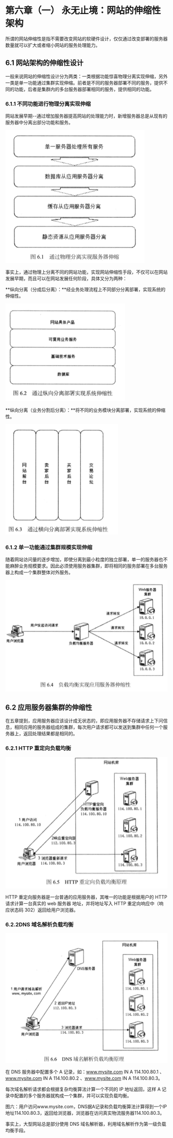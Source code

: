 # 第六章（一） 永无止境：网站的伸缩性架构

所谓的网站伸缩性是指不需要改变网站的软硬件设计，仅仅通过改变部署的服务器数量就可以扩大或者缩小网站的服务处理能力。

## 6.1 网站架构的伸缩性设计

一般来说网站的伸缩性设计分为两类：一类根据功能惊喜物理分离实现伸缩，另外一类是单一功能通过集群实现伸缩。前者是不同的服务器部署不同的服务，提供不同的功能，后者是集群内的多台服务器部署相同的服务，提供相同的功能。

### 6.1.1 不同功能进行物理分离实现伸缩

网站发展早期--通过增加服务器提高网站的处理能力时，新增服务器总是从现有的服务器中分离出部分功能和服务。

![](img/z6.1.png)

事实上，通过物理上分离不同的网站功能，实现网站伸缩性手段，不仅可以在网站发展早期，而且可以在网站发展任何阶段，具体又分为两种：

**纵向分离（分成后分离）：**经业务处理流程上不同部分分离部署，实现系统的伸缩性。

![](img/z6.2.png)

**纵向分离（业务分割后分离）：**将不同的业务模块分离部署，实现系统的伸缩性。

![](img/z6.3.png)

### 6.1.2 单一功能通过集群规模实现伸缩

随着网站访问量的逐步增加，即使分离到最小粒度的独立部署，单一的服务器也不能麻醉业务规模要求。因此必须使用服务器集群，即将相同的服务部署在多台服务器上构成一个集群整体对外服务。

![](img/z6.4.png)

## 6.2 应用服务器集群的伸缩性

在五章提到，应用服务器应该设计成无状态的，即应用服务器不存储请求上下问信息，相同应用的服务器组成的集群，每次用户请求都可以发送到集群中任何一个服务器上，返回处理结果都是相同的。

### 6.2.1 HTTP 重定向负载均衡

![](img/z6.5.png)

HTTP 重定向服务器是一台普通的应用服务器，其唯一的功能是根据用户的 HTTP 请求计算一台真实的 web 服务器 地址，并将地址写入 HTTP 重定向响应中（响应状态码 302）返回给用户浏览器。

### 6.2.2DNS 域名解析负载均衡

![](img/z6.6.png)

在 DNS 服务器中配置多个 A 记录，如：www.mysite.com IN A 114.100.80.1 、www.mysite.com IN A 114.100.80.2 、www.mysite.com IN A 114.100.80.3。

每次域名解析请求都会根据复杂均衡算法计算一个不同的 IP 地址返回，这样 A 记录中配置的多个服务器就构成一个集群，并可以实现负载均衡。

图六：用户访问www.mysite.com，DNS据A记录和负载均衡算法计算得到一个IP地址114.100.80.3，返回给浏览器，浏览器在访问真实物流服务器114.100.80.3。

事实上，大型网站总是部分使用 DNS 域名解析器，利用域名解析作为第一级负载均衡手段。
